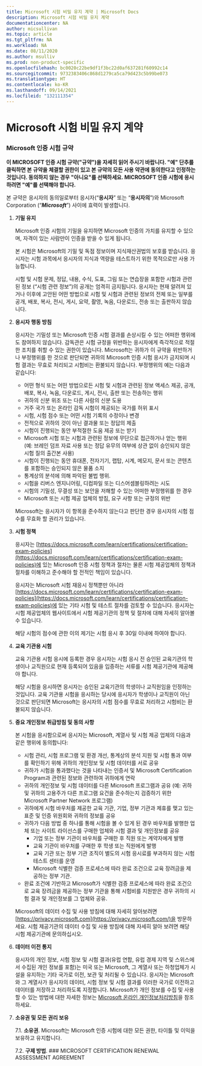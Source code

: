 ```yaml
---
title: Microsoft 시험 비밀 유지 계약 | Microsoft Docs
description: Microsoft 시험 비밀 유지 계약
documentationcenter: NA
author: micsullivan
ms.topic: article
ms.tgt_pltfrm: NA
ms.workload: NA
ms.date: 08/11/2020
ms.author: msulliv
ms.prod: non-product-specific
ms.openlocfilehash: bc0020c22be9df1f3bc22d0af637281f60992c14
ms.sourcegitcommit: 9732383406c868d1279ca5ca79d423c5b99be073
ms.translationtype: HT
ms.contentlocale: ko-KR
ms.lasthandoff: 09/14/2021
ms.locfileid: "132111354"
---
```

# <a name="microsoft-exam-non-disclosure-agreement"></a>Microsoft 시험 비밀 유지 계약

### <a name="microsoft-certification-exam-agreement"></a>Microsoft 인증 시험 규약

**이 MICROSOFT 인증 시험 규약("규약")을 자세히 읽어 주시기 바랍니다. "예" 단추를 클릭하면 본 규약을 체결할 권한이 있고 본 규약의 모든 사용 약관에 동의한다고 인정하는 것입니다. 동의하지 않는 경우 "아니요"를 선택하세요. MICROSOFT 인증 시험에 응시하려면 "예"를 선택해야 합니다.**

본 규약은 응시자의 동의일로부터 응시자(“**응시자**” 또는 “**응시자의**”)와 Microsoft Corporation (“**_Microsoft_**”) 사이에 효력이 발생합니다.

1. **기밀 유지**

    Microsoft 인증 시험의 기밀을 유지하면 Microsoft 인증의 가치를 유지할 수 있으며, 자격이 있는 사람만이 인증을 받을 수 있게 됩니다.

    본 시험은 Microsoft의 기밀 및 독점 정보이며 지식재산권법의 보호를 받습니다. 응시자는 시험 과목에서 응시자의 지식과 역량을 테스트하기 위한 목적으로만 사용 가능합니다.

    시험 및 시험 문제, 정답, 내용, 수식, 도표, 그림 또는 연습장을 포함한 시험과 관련된 정보 (“시험 관련 정보”)의 공개는 엄격히 금지됩니다. 응시자는 현재 알려져 있거나 이후에 고안된 어떤 방법으로 시험 및 시험과 관련된 정보의 전체 또는 일부를 공개, 배포, 복사, 전시, 게시, 요약, 촬영, 녹음, 다운로드, 전송 또는 출판하지 않습니다.

2. **응시자 행동 방침**

    응시자는 기밀성 또는 Microsoft 인증 시험 결과를 손상시킬 수 있는 어떠한 행위에도 참여하지 않습니다. 감독관은 시험 규정을 위반하는 응시자에게 즉각적으로 적절한 조치를 취할 수 있는 권한이 있습니다. Microsoft는 귀하가 이 규약을 위반하거나 부정행위를 한 것으로 판단되면 귀하의 Microsoft 인증 시험 응시가 금지되며 시험 결과는 무효로 처리되고 시험비는 환불되지 않습니다. 부정행위의 예는 다음과 같습니다:

    - 어떤 형식 또는 어떤 방법으로든 시험 및 시험과 관련된 정보 액세스 제공, 공개, 배포, 복사, 녹음, 다운로드, 게시, 전시, 출판 또는 전송하는 행위
    - 귀하의 신분 위조 또는 다른 사람의 신분 도용
    - 거주 국가 또는 온라인 감독 시험이 제공되는 국가를 허위 표시
    - 시험, 시험 점수 또는 어떤 시험 기록의 수정이나 변경
    - 전적으로 귀하의 것이 아닌 결과물 또는 정답의 제출
    - 시험이 진행되는 동안 부적절한 도움 제공 또는 받기
    - Microsoft 시험 또는 시험과 관련된 정보에 무단으로 접근하거나 얻는 행위 (예: 브레인 덤프 자료 사용 또는 정답 유무의 여부에 상관 없이 승인되지 않은 시험 질의 출간본 사용)
    - 시험이 진행되는 동안 휴대폰, 전자기기, 랩탑, 시계, 메모지, 문서 또는 콘텐츠를 포함하는 승인되지 않은 물품 소지
    - 통계상의 분석에 의해 파악된 불법 행위.
    - 시험을 리버스 엔지니어링, 디컴파일 또는 디스어셈블링하려는 시도
    - 시험의 기밀성, 무결성 또는 보안을 저해할 수 있는 어떠한 부정행위를 한 경우
    - Microsoft 또는 시험 제공 업체의 방침, 요구 사항 또는 규정의 위반

    Microsoft는 응시자가 이 항목을 준수하지 않는다고 판단한 경우 응시자의 시험 점수를 무효화 할 권리가 있습니다.

3. **시험 정책**

    응시자는 [https://docs.microsoft.com/learn/certifications/certification-exam-policies](https://docs.microsoft.com/learn/certifications/certification-exam-policies)에 있는 Microsoft 인증 시험 정책과 절차는 물론 시험 제공업체의 정책과 절차를 이해하고 준수해야 할 전적인 책임이 있습니다.

    응시자는 Microsoft 시험 재응시 정책뿐만 아니라 [https://docs.microsoft.com/learn/certifications/certification-exam-policies](https://docs.microsoft.com/learn/certifications/certification-exam-policies)에 있는 기타 시험 및 테스트 절차를 검토할 수 있습니다. 응시자는 시험 제공업체의 웹사이트에서 시험 제공기관의 정책 및 절차에 대해 자세히 알아볼 수 있습니다.

    해당 시험의 점수에 관한 이의 제기는 시험 응시 후 30일 이내에 하여야 합니다.

4. **교육 기관용 시험**

    교육 기관용 시험 응시에 등록한 경우 응시자는 시험 응시 전 승인된 교육기관의 학생이나 교직원으로 현재 등록되어 있음을 입증하는 서류를 시험 제공기관에 제공해야 합니다.

    해당 시험을 응시하면 응시자는 승인된 교육기관의 학생이나 교직원임을 인정하는 것입니다. 교육 기관용 시험을 응시하는 당시에 응시자가 학생이나 교직원이 아닌 것으로 판단되면 Microsoft는 응시자의 시험 점수를 무효로 처리하고 시험비는 환불되지 않습니다.

5. **중요 개인정보 취급방침 및 동의 사항**

    본 시험을 응시함으로써 응시자는 Microsoft, 계열사 및 시험 제공 업체의 다음과 같은 행위에 동의합니다:

    -  시험 관리, 시험 프로그램 및 환경 개선, 통계상의 분석 지원 및 시험 통과 여부를 확인하기 위해 귀하의 개인정보 및 시험 데이터를 서로 공유
    - 귀하가 시험을 통과했다는 것을 나타내는 인증서 및 Microsoft Certification Program과 관련된 정보와 관련하여 귀하에게 연락
    - 귀하의 개인정보 및 시험 데이터를 다른 Microsoft 프로그램과 공유 (예: 귀하 및 귀하의 고용주가 다른 프로그램 요건을 준수하는지 검증하기 위한 Microsoft Partner Network 프로그램)
    - 귀하에게 시험 바우처를 제공한 교육 기관, 기업, 정부 기관과 제휴를 맺고 있는 표준 및 인증 위원회와 귀하의 정보를 공유
    - 귀하가 다음 방법 중 하나를 통해 시험을 볼 수 있게 된 경우 바우처를 발행한 업체 또는 사이트 라이선스를 구매한 업체와 시험 결과 및 개인정보를 공유
        - 기업 또는 정부 기관이 바우처를 구매한 후 직원 또는 계약자에게 발행
        - 교육 기관이 바우처를 구매한 후 학생 또는 직원에게 발행
        - 교육 기관 또는 정부 기관 조직이 별도의 시험 응시료를 부과하지 않는 시험 테스트 센터를 운영
        - Microsoft 식별한 검증 프로세스에 따라 완료 조건으로 교육 장려금을 제공하는 정부 기관.
    - 완료 조건에 기반하고 Microsoft가 식별한 검증 프로세스에 따라 완료 조건으로 교육 장려금을 제공하는 정부 기관을 통해 시험비를 지원받은 경우 귀하의 시험 결과 및 개인정보를 그 업체와 공유.

    Microsoft의 데이터 수집 및 사용 방침에 대해 자세히 알아보려면 [https://privacy.microsoft.com](https://privacy.microsoft.com/)을 방문하세요. 시험 제공기관의 데이터 수집 및 사용 방침에 대해 자세히 알아 보려면 해당 시험 제공기관에 문의하십시오.

6. **데이터 이전 통지**

    응시자의 개인 정보, 시험 정보 및 시험 결과(유럽 연합, 유럽 경제 지역 및 스위스에서 수집된 개인 정보를 포함)는 미국 또는 Microsoft, 그 계열사 또는 하청업체가 시설을 유지하는 기타 국가로 이전, 보관 및 처리될 수 있습니다. 응시자는 Microsoft와 그 계열사가 응시자의 데이터, 시험 정보 및 시험 결과를 이러한 국가로 이전하고 데이터를 저장하고 처리하도록 지정합니다. Microsoft가 개인 정보를 수집 및 사용할 수 있는 방법에 대한 자세한 정보는 [Microsoft 온라인 개인정보처리방침](https://go.microsoft.com/fwlink/?LinkId=248681)을 참조하세요.

7. **소유권 및 모든 권리 보유**

    7.1. **소유권**. Microsoft는 Microsoft 인증 시험에 대한 모든 권한, 타이틀 및 이익을 보유하고 유지합니다.

    7.2. **구제 방법**. ### MICROSOFT CERTIFICATION RENEWAL ASSESSMENT AGREEMENT




